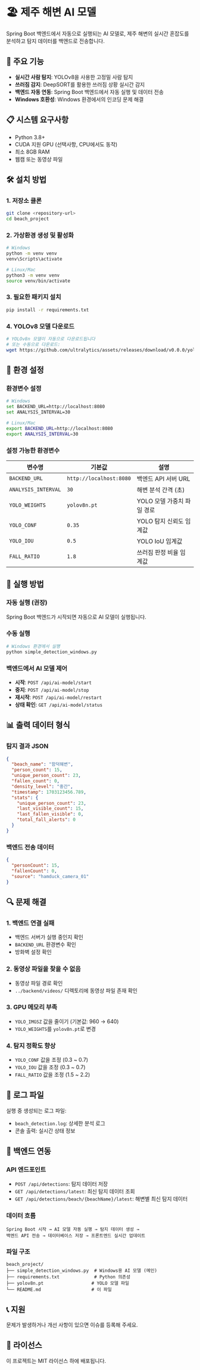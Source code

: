 # 🏖️ 제주 해변 AI 모델

Spring Boot 백엔드에서 자동으로 실행되는 AI 모델로, 제주 해변의 실시간 혼잡도를 분석하고 탐지 데이터를 백엔드로 전송합니다.

## 🚀 주요 기능

- **실시간 사람 탐지**: YOLOv8을 사용한 고정밀 사람 탐지
- **쓰러짐 감지**: DeepSORT를 활용한 쓰러짐 상황 실시간 감지
- **백엔드 자동 연동**: Spring Boot 백엔드에서 자동 실행 및 데이터 전송
- **Windows 호환성**: Windows 환경에서의 인코딩 문제 해결

## 📋 시스템 요구사항

- Python 3.8+
- CUDA 지원 GPU (선택사항, CPU에서도 동작)
- 최소 8GB RAM
- 웹캠 또는 동영상 파일

## 🛠️ 설치 방법

### 1. 저장소 클론
```bash
git clone <repository-url>
cd beach_project
```

### 2. 가상환경 생성 및 활성화
```bash
# Windows
python -m venv venv
venv\Scripts\activate

# Linux/Mac
python3 -m venv venv
source venv/bin/activate
```

### 3. 필요한 패키지 설치
```bash
pip install -r requirements.txt
```

### 4. YOLOv8 모델 다운로드
```bash
# YOLOv8n 모델이 자동으로 다운로드됩니다
# 또는 수동으로 다운로드:
wget https://github.com/ultralytics/assets/releases/download/v0.0.0/yolov8n.pt
```

## 🔧 환경 설정

### 환경변수 설정

```bash
# Windows
set BACKEND_URL=http://localhost:8080
set ANALYSIS_INTERVAL=30

# Linux/Mac
export BACKEND_URL=http://localhost:8080
export ANALYSIS_INTERVAL=30
```

### 설정 가능한 환경변수

| 변수명 | 기본값 | 설명 |
|--------|--------|------|
| `BACKEND_URL` | `http://localhost:8080` | 백엔드 API 서버 URL |
| `ANALYSIS_INTERVAL` | `30` | 해변 분석 간격 (초) |
| `YOLO_WEIGHTS` | `yolov8n.pt` | YOLO 모델 가중치 파일 경로 |
| `YOLO_CONF` | `0.35` | YOLO 탐지 신뢰도 임계값 |
| `YOLO_IOU` | `0.5` | YOLO IoU 임계값 |
| `FALL_RATIO` | `1.8` | 쓰러짐 판정 비율 임계값 |

## 🚀 실행 방법

### 자동 실행 (권장)
Spring Boot 백엔드가 시작되면 자동으로 AI 모델이 실행됩니다.

### 수동 실행
```bash
# Windows 환경에서 실행
python simple_detection_windows.py
```

### 백엔드에서 AI 모델 제어
- **시작**: `POST /api/ai-model/start`
- **중지**: `POST /api/ai-model/stop`
- **재시작**: `POST /api/ai-model/restart`
- **상태 확인**: `GET /api/ai-model/status`

## 📊 출력 데이터 형식

### 탐지 결과 JSON
```json
{
  "beach_name": "함덕해변",
  "person_count": 15,
  "unique_person_count": 23,
  "fallen_count": 0,
  "density_level": "중간",
  "timestamp": 1703123456.789,
  "stats": {
    "unique_person_count": 23,
    "last_visible_count": 15,
    "last_fallen_visible": 0,
    "total_fall_alerts": 0
  }
}
```

### 백엔드 전송 데이터
```json
{
  "personCount": 15,
  "fallenCount": 0,
  "source": "hamduck_camera_01"
}
```

## 🔍 문제 해결

### 1. 백엔드 연결 실패
- 백엔드 서버가 실행 중인지 확인
- `BACKEND_URL` 환경변수 확인
- 방화벽 설정 확인

### 2. 동영상 파일을 찾을 수 없음
- 동영상 파일 경로 확인
- `../backend/videos/` 디렉토리에 동영상 파일 존재 확인

### 3. GPU 메모리 부족
- `YOLO_IMGSZ` 값을 줄이기 (기본값: 960 → 640)
- `YOLO_WEIGHTS`를 `yolov8n.pt`로 변경

### 4. 탐지 정확도 향상
- `YOLO_CONF` 값을 조정 (0.3 ~ 0.7)
- `YOLO_IOU` 값을 조정 (0.3 ~ 0.7)
- `FALL_RATIO` 값을 조정 (1.5 ~ 2.2)

## 📝 로그 파일

실행 중 생성되는 로그 파일:
- `beach_detection.log`: 상세한 분석 로그
- 콘솔 출력: 실시간 상태 정보

## 🔄 백엔드 연동

### API 엔드포인트
- `POST /api/detections`: 탐지 데이터 저장
- `GET /api/detections/latest`: 최신 탐지 데이터 조회
- `GET /api/detections/beach/{beachName}/latest`: 해변별 최신 탐지 데이터

### 데이터 흐름
```
Spring Boot 시작 → AI 모델 자동 실행 → 탐지 데이터 생성 → 
백엔드 API 전송 → 데이터베이스 저장 → 프론트엔드 실시간 업데이트
```

### 파일 구조
```
beach_project/
├── simple_detection_windows.py  # Windows용 AI 모델 (메인)
├── requirements.txt             # Python 의존성
├── yolov8n.pt                  # YOLO 모델 파일
└── README.md                   # 이 파일
```

## 📞 지원

문제가 발생하거나 개선 사항이 있으면 이슈를 등록해 주세요.

## 📄 라이선스

이 프로젝트는 MIT 라이선스 하에 배포됩니다.
